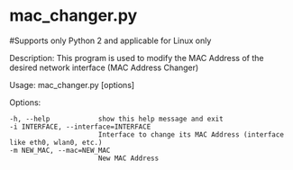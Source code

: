# mac_changer.py
#Supports only Python 2 and applicable for Linux only

Description: This program is used to modify the MAC Address of the desired network interface (MAC Address Changer)

Usage: mac_changer.py [options]

Options:

    -h, --help            show this help message and exit
    -i INTERFACE, --interface=INTERFACE
                          Interface to change its MAC Address (interface like eth0, wlan0, etc.)
    -m NEW_MAC, --mac=NEW_MAC
                          New MAC Address
